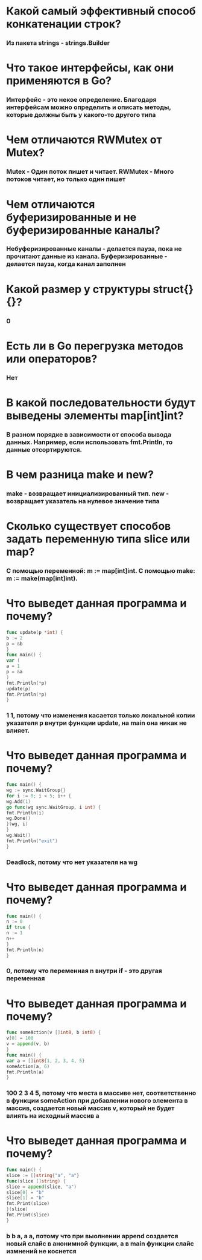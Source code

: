# Какой самый эффективный способ конкатенации строк?
### Из пакета strings - strings.Builder
# Что такое интерфейсы, как они применяются в Go?
### Интерфейс - это некое определение. Благодаря интерфейсам можно определить и описать методы, которые должны быть у какого-то другого типа
# Чем отличаются RWMutex от Mutex?
### Mutex - Один поток пишет и читает. RWMutex - Много потоков читает, но только один пишет
# Чем отличаются буферизированные и не буферизированные каналы?
### Небуферизированные каналы - делается пауза, пока не прочитают данные из канала. Буферизированные - делается пауза, когда канал заполнен
# Какой размер у структуры struct{}{}?
### 0
# Есть ли в Go перегрузка методов или операторов?
### Нет
# В какой последовательности будут выведены элементы map[int]int?
### В разном порядке в зависимости от способа вывода данных. Например, если использовать fmt.Println, то данные отсортируются.
# В чем разница make и new?
### make - возвращает инициализированный тип. new - возвращает указатель на нулевое значение типа
# Сколько существует способов задать переменную типа slice или map?
### C помощью переменной: m := map[int]int. С помощью make: m := make(map[int]int). 
# Что выведет данная программа и почему?
```go
func update(p *int) {
b := 2
p = &b
}
func main() {
var (
a = 1
p = &a
)
fmt.Println(*p)
update(p)
fmt.Println(*p)
}
```
### 1 1, потому что изменения касается только локальной копии указателя p внутри функции update, на main она никак не влияет.
# Что выведет данная программа и почему?
```go
func main() {
wg := sync.WaitGroup{}
for i := 0; i < 5; i++ {
wg.Add(1)
go func(wg sync.WaitGroup, i int) {
fmt.Println(i)
wg.Done()
}(wg, i)
}
wg.Wait()
fmt.Println("exit")
}
```
### Deadlock, потому что нет указателя на wg
# Что выведет данная программа и почему?
```go
func main() {
n := 0
if true {
n := 1
n++
}
fmt.Println(n)
}
```
### 0, потому что переменная n внутри if - это другая переменная
# Что выведет данная программа и почему?
```go
func someAction(v []int8, b int8) {
v[0] = 100
v = append(v, b)
}
func main() {
var a = []int8{1, 2, 3, 4, 5}
someAction(a, 6)
fmt.Println(a)
}
```
### 100 2 3 4 5, потому что места в массиве нет, соответственно в функции someAction при добавлении нового элемента в массив, создается новый массив v, который не будет влиять на исходный массив a
# Что выведет данная программа и почему?
```go
func main() {
slice := []string{"a", "a"}
func(slice []string) {
slice = append(slice, "a")
slice[0] = "b"
slice[1] = "b"
fmt.Print(slice)
}(slice)
fmt.Print(slice)
}
```
### b b a, a a, потому что при выолнении append создается новый слайс в анонимной функции, а в main функции слайс измнений не коснется
